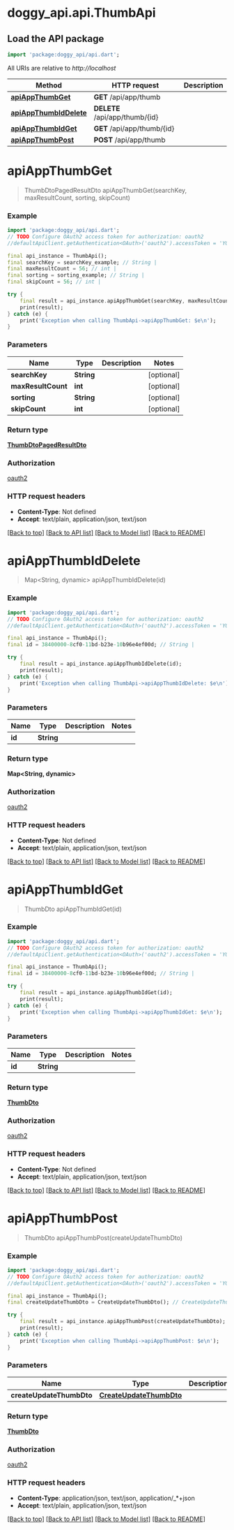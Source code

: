 # doggy_api.api.ThumbApi

## Load the API package
```dart
import 'package:doggy_api/api.dart';
```

All URIs are relative to *http://localhost*

Method | HTTP request | Description
------------- | ------------- | -------------
[**apiAppThumbGet**](ThumbApi.md#apiappthumbget) | **GET** /api/app/thumb | 
[**apiAppThumbIdDelete**](ThumbApi.md#apiappthumbiddelete) | **DELETE** /api/app/thumb/{id} | 
[**apiAppThumbIdGet**](ThumbApi.md#apiappthumbidget) | **GET** /api/app/thumb/{id} | 
[**apiAppThumbPost**](ThumbApi.md#apiappthumbpost) | **POST** /api/app/thumb | 


# **apiAppThumbGet**
> ThumbDtoPagedResultDto apiAppThumbGet(searchKey, maxResultCount, sorting, skipCount)



### Example
```dart
import 'package:doggy_api/api.dart';
// TODO Configure OAuth2 access token for authorization: oauth2
//defaultApiClient.getAuthentication<OAuth>('oauth2').accessToken = 'YOUR_ACCESS_TOKEN';

final api_instance = ThumbApi();
final searchKey = searchKey_example; // String | 
final maxResultCount = 56; // int | 
final sorting = sorting_example; // String | 
final skipCount = 56; // int | 

try {
    final result = api_instance.apiAppThumbGet(searchKey, maxResultCount, sorting, skipCount);
    print(result);
} catch (e) {
    print('Exception when calling ThumbApi->apiAppThumbGet: $e\n');
}
```

### Parameters

Name | Type | Description  | Notes
------------- | ------------- | ------------- | -------------
 **searchKey** | **String**|  | [optional] 
 **maxResultCount** | **int**|  | [optional] 
 **sorting** | **String**|  | [optional] 
 **skipCount** | **int**|  | [optional] 

### Return type

[**ThumbDtoPagedResultDto**](ThumbDtoPagedResultDto.md)

### Authorization

[oauth2](../README.md#oauth2)

### HTTP request headers

 - **Content-Type**: Not defined
 - **Accept**: text/plain, application/json, text/json

[[Back to top]](#) [[Back to API list]](../README.md#documentation-for-api-endpoints) [[Back to Model list]](../README.md#documentation-for-models) [[Back to README]](../README.md)

# **apiAppThumbIdDelete**
> Map<String, dynamic> apiAppThumbIdDelete(id)



### Example
```dart
import 'package:doggy_api/api.dart';
// TODO Configure OAuth2 access token for authorization: oauth2
//defaultApiClient.getAuthentication<OAuth>('oauth2').accessToken = 'YOUR_ACCESS_TOKEN';

final api_instance = ThumbApi();
final id = 38400000-8cf0-11bd-b23e-10b96e4ef00d; // String | 

try {
    final result = api_instance.apiAppThumbIdDelete(id);
    print(result);
} catch (e) {
    print('Exception when calling ThumbApi->apiAppThumbIdDelete: $e\n');
}
```

### Parameters

Name | Type | Description  | Notes
------------- | ------------- | ------------- | -------------
 **id** | **String**|  | 

### Return type

**Map<String, dynamic>**

### Authorization

[oauth2](../README.md#oauth2)

### HTTP request headers

 - **Content-Type**: Not defined
 - **Accept**: text/plain, application/json, text/json

[[Back to top]](#) [[Back to API list]](../README.md#documentation-for-api-endpoints) [[Back to Model list]](../README.md#documentation-for-models) [[Back to README]](../README.md)

# **apiAppThumbIdGet**
> ThumbDto apiAppThumbIdGet(id)



### Example
```dart
import 'package:doggy_api/api.dart';
// TODO Configure OAuth2 access token for authorization: oauth2
//defaultApiClient.getAuthentication<OAuth>('oauth2').accessToken = 'YOUR_ACCESS_TOKEN';

final api_instance = ThumbApi();
final id = 38400000-8cf0-11bd-b23e-10b96e4ef00d; // String | 

try {
    final result = api_instance.apiAppThumbIdGet(id);
    print(result);
} catch (e) {
    print('Exception when calling ThumbApi->apiAppThumbIdGet: $e\n');
}
```

### Parameters

Name | Type | Description  | Notes
------------- | ------------- | ------------- | -------------
 **id** | **String**|  | 

### Return type

[**ThumbDto**](ThumbDto.md)

### Authorization

[oauth2](../README.md#oauth2)

### HTTP request headers

 - **Content-Type**: Not defined
 - **Accept**: text/plain, application/json, text/json

[[Back to top]](#) [[Back to API list]](../README.md#documentation-for-api-endpoints) [[Back to Model list]](../README.md#documentation-for-models) [[Back to README]](../README.md)

# **apiAppThumbPost**
> ThumbDto apiAppThumbPost(createUpdateThumbDto)



### Example
```dart
import 'package:doggy_api/api.dart';
// TODO Configure OAuth2 access token for authorization: oauth2
//defaultApiClient.getAuthentication<OAuth>('oauth2').accessToken = 'YOUR_ACCESS_TOKEN';

final api_instance = ThumbApi();
final createUpdateThumbDto = CreateUpdateThumbDto(); // CreateUpdateThumbDto | 

try {
    final result = api_instance.apiAppThumbPost(createUpdateThumbDto);
    print(result);
} catch (e) {
    print('Exception when calling ThumbApi->apiAppThumbPost: $e\n');
}
```

### Parameters

Name | Type | Description  | Notes
------------- | ------------- | ------------- | -------------
 **createUpdateThumbDto** | [**CreateUpdateThumbDto**](CreateUpdateThumbDto.md)|  | [optional] 

### Return type

[**ThumbDto**](ThumbDto.md)

### Authorization

[oauth2](../README.md#oauth2)

### HTTP request headers

 - **Content-Type**: application/json, text/json, application/_*+json
 - **Accept**: text/plain, application/json, text/json

[[Back to top]](#) [[Back to API list]](../README.md#documentation-for-api-endpoints) [[Back to Model list]](../README.md#documentation-for-models) [[Back to README]](../README.md)

